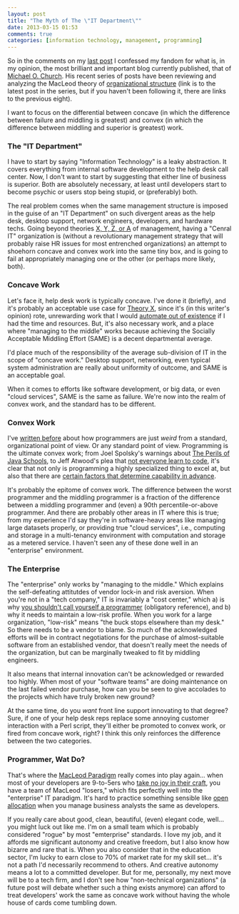```yaml
---
layout: post
title: "The Myth of The \"IT Department\""
date: 2013-03-15 01:53
comments: true
categories: [information technology, management, programming]
---
```


So in the comments on my [last post](/blog/2013/03/11/confessions-of-a-job-destroyer/) I confessed my fandom for what is, in my opinion, the most brilliant and important blog currently published, that of [Michael O. Church](http://michaelochurch.wordpress.com/). His recent series of posts have been reviewing and analyzing the MacLeod theory of [organizational structure](http://michaelochurch.wordpress.com/2013/03/14/gervais-macleod-9-convexity/) (link is to the latest post in the series, but if you haven't been following it, there are links to the previous eight).

I want to focus on the differential between concave (in which the difference between failure and middling is greatest) and convex (in which the difference between middling and superior is greatest) work.

### The "IT Department"

I have to start by saying "Information Technology" is a leaky abstraction. It covers everything from internal software development to the help desk call center. Now, I don't want to start by suggesting that either line of business is superior. Both are absolutely necessary, at least until developers start to become psychic or users stop being stupid, or (preferably) both.

The real problem comes when the same management structure is imposed in the guise of an "IT Department" on such divergent areas as the help desk, desktop support, network engineers, developers, and hardware techs. Going beyond theories [X, Y, Z, or A](http://michaelochurch.wordpress.com/2013/03/12/gervais-macleod-8-human-nature-theories-x-y-z-and-a/) of management, having a "Cenral IT" organization is (without a revolutionary management strategy that will probably raise HR issues for most entrenched organizations) an attempt to shoehorn concave and convex work into the same tiny box, and is going to fail at appropriately managing one or the other (or perhaps more likely, both). 

<!--more-->

### Concave Work

Let's face it, help desk work is typically concave. I've done it (briefly), and it's probably an acceptable use case for [Theory X](http://en.wikipedia.org/wiki/Theory_X_and_Theory_Y#Theory_X), since it's (in this writer's opinion) rote, unrewarding work that I would [automate out of existence](/blog/2013/03/11/confessions-of-a-job-destroyer/) if I had the time and resources. But, it's also necessary work, and a place where "managing to the middle" works because achieving the Socially Acceptable Middling Effort (SAME) is a decent departmental average. 

I'd place much of the responsibility of the average sub-division of IT in the scope of "concave work."  Desktop support, networking, even typical system administration are really about uniformity of outcome, and SAME is an acceptable goal. 

When it comes to efforts like software development, or big data, or even "cloud services", SAME is the same as failure. We're now into the realm of convex work, and the standard has to be different.

### Convex Work

I've [written before](/blog/2012/10/31/feedback-loops/) about how programmers are just _weird_ from a standard, organizational point of view. Or any standard point of view. Programming is the ultimate convex work; from Joel Spolsky's warnings about [The Perils of Java Schools](http://www.joelonsoftware.com/articles/ThePerilsofJavaSchools.html), to Jeff Atwood's plea that [not everyone learn to code](http://www.codinghorror.com/blog/2012/05/please-dont-learn-to-code.html), it's clear that not only is programming a highly specialized thing to excel at, but also that there are [certain factors that determine capability in advance](http://www.codinghorror.com/blog/2006/07/separating-programming-sheep-from-non-programming-goats.html).

It's probably the epitome of convex work. The difference between the worst programmer and the middling programmer is a fraction of the difference between a middling programmer and (even) a 90th percentile-or-above programmer. And there are probably other areas in IT where this is true; from my experience I'd say they're in software-heavy areas like managing large datasets properly, or providing true "cloud services", i.e., computing and storage in a multi-tenancy environment with computation and storage as a metered service. I haven't seen any of these done well in an "enterprise" environment.

### The Enterprise

The "enterprise" only works by "managing to the middle." Which explains the self-defeating attitutdes of vendor lock-in and risk aversion. When you're not in a "tech company," IT is invariably a "cost center," which a) is why [you shouldn't call yourself a programmer](http://www.kalzumeus.com/2011/10/28/dont-call-yourself-a-programmer/) (obligatory reference), and b) why it needs to maintain a low-risk profile. When you work for a large organization, "low-risk" means "the buck stops elsewhere than my desk."  So there needs to be a vendor to blame. So much of the acknowledged efforts will be in contract negotiations for the purchase of almost-suitable software from an established vendor, that doesn't really meet the needs of the organization, but can be marginally tweaked to fit by middling engineers.

It also means that internal innovation can't be acknowledged or rewarded too highly. When most of your "software teams" are doing maintenance on the last failed vendor purchase, how can you be seen to give accolades to the projects which have truly broken new ground?

At the same time, do you _want_ front line support innovating to that degree? Sure, if one of your help desk reps replace some annoying customer interaction with a Perl script, they'll either be promoted to convex work, or fired from concave work, right? I think this only reinforces the difference between the two categories.

### Programmer, Wat Do?

That's where the [MacLeod Paradigm](http://michaelochurch.wordpress.com/2013/02/19/gervais-principle-questioned-macleods-hierarchy-the-technocrat-and-vc-startups/) really comes into play again... when most of your developers are 9-to-5ers who [take no joy in their craft](http://decomplecting.org/blog/2012/05/22/passion/), you have a team of MacLeod "losers," which fits perfectly well into the "enterprise" IT paradigm. It's hard to practice something sensible like [open allocation](http://michaelochurch.wordpress.com/2012/11/25/programmer-autonomy-is-a-1-trillion-issue/) when you manage business analysts the same as developers.

If you really care about good, clean, beautiful, (even) elegant code, well... you might luck out like me. I'm on a small team which is probably considered "rogue" by most "emterprise" standards. I love my job, and it affords me significant autonomy and creative freedom, but I also know how bizarre and rare that is. When you also consider that in the education sector, I'm lucky to earn close to 70% of market rate for my skill set... it's not a path I'd necessarily recommend to others. And creative autonomy means a lot to a committed developer. But for me, personally, my next move will be to a tech firm, and I don't see how "non-technical organizations" (a future post will debate whether such a thing exists anymore) can afford to treat developers' work the same as concave work without having the whole house of cards come tumbling down.